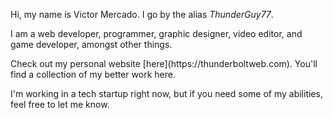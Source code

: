 <p>Hi, my name is Victor Mercado. I go by the alias <i>ThunderGuy77</i>.</p>
<p>I am a web developer, programmer, graphic designer, video editor, and game developer, amongst other things.</p>
<p>Check out my personal website [here](https://thunderboltweb.com). You'll find a collection of my better work here.</p>
<p>I'm working in a tech startup right now, but if you need some of my abilities, feel free to let me know.</p>

